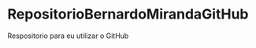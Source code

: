 RepositorioBernardoMirandaGitHub
================================

Respositorio para eu utilizar o GitHub